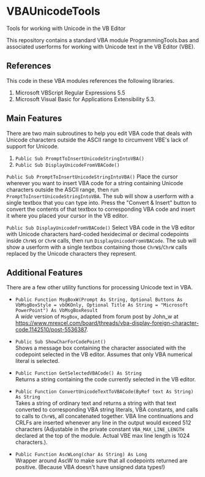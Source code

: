 # VBAUnicodeTools
 Tools for working with Unicode in the VB Editor

This repository contains a standard VBA module ProgrammingTools.bas and associated userforms for working with Unicode text in the VB Editor (VBE).

## References
This code in these VBA modules references the following libraries.
1. Microsoft VBScript Regular Expressions 5.5 
2. Microsoft Visual Basic for Applications Extensibility 5.3.

## Main Features
There are two main subroutines to help you edit VBA code that deals with Unicode characters outside the ASCII range to circumvent VBE's lack of support for Unicode.

1. `Public Sub PromptToInsertUnicodeStringIntoVBA()`
2. `Public Sub DisplayUnicodeFromVBACode()`

`Public Sub PromptToInsertUnicodeStringIntoVBA()`
Place the cursor wherever you want to insert VBA code for a string containing Unicode characters outside the ASCII range, then run `PromptToInsertUnicodeStringIntoVBA`.
The sub will show a userform with a single textbox that you can type into. Press the "Convert & Insert" button to convert the contents of that textbox to corresponding VBA code and insert it where you placed your cursor in the VB editor.

`Public Sub DisplayUnicodeFromVBACode()`
Select VBA code in the VB editor with Unicode characters hard-coded hexidecimal or decimal codepoints inside `ChrW$` or `ChrW` calls, then run `DisplayUnicodeFromVBACode`. The sub will show a userform with a single textbox containing those `ChrW$`/`ChrW` calls replaced by the Unicode characters they represent.

## Additional Features
There are a few other utility functions for processing Unicode text in VBA.

- `Public Function MsgBoxW(Prompt As String, Optional Buttons As VbMsgBoxStyle = vbOKOnly, Optional Title As String = "Microsoft PowerPoint") As VbMsgBoxResult`<br /> A *wide* version of `MsgBox`, adapted from forum post by John_w at https://www.mrexcel.com/board/threads/vba-display-foreign-character-code.1142510/post-5536387.

- `Public Sub ShowCharForCodePoint()`<br />
Shows a message box containing the character associated with the codepoint selected in the VB editor. Assumes that only VBA numerical literal is selected.

- `Public Function GetSelectedVBACode() As String`<br />
Returns a string containing the code currently selected in the VB editor.

- `Public Function ConvertUnicodeTextToVBACode(ByRef text As String) As String`<br />
Takes a string of ordinary text and returns a string with that text converted to corresponding VBA string literals, VBA constants, and calls to calls to `ChrW$`, all concatenated together. VBA line continuations and CRLFs are inserted whenever any line in the output would exceed 512 characters (Adjustable in the private constant `VBA_MAX_LINE_LENGTH` declared at the top of the module. Actual VBE max line length is 1024 characters.).

- `Public Function AscWLong(char As String) As Long`<br />
Wrapper around AscW to make sure that all codepoints returned are positive. (Because VBA doesn't have unsigned data types!)

